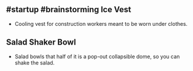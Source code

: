 #startup #brainstorming
Ice Vest
---
- Cooling vest for construction workers meant to be worn under clothes.

Salad Shaker Bowl
---
* Salad bowls that half of it is a pop-out collapsible dome, so you can shake the salad. 
